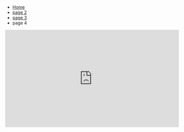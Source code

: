 <ul class="breadcrumb">
  <li><a href="index.html">Home</a></li>
  <li><a href="page2.html">page 2</a></li>
  <li><a href="page3.html">page 3</a></li>
  <li>page 4</li>
</ul>

<iframe width="560" height="315" src="https://www.youtube.com/embed/cwkJiB5ynBg" frameborder="0" gesture="media" allowfullscreen></iframe>




